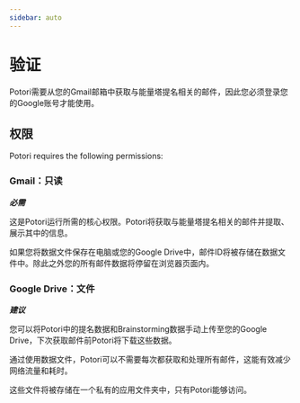 ```yaml
---
sidebar: auto
---
```


# 验证
Potori需要从您的Gmail邮箱中获取与能量塔提名相关的邮件，因此您必须登录您的Google账号才能使用。

## 权限
Potori requires the following permissions:

### Gmail：只读
***必需***

这是Potori运行所需的核心权限。Potori将获取与能量塔提名相关的邮件并提取、展示其中的信息。

如果您将数据文件保存在电脑或您的Google Drive中，邮件ID将被存储在数据文件中。除此之外您的所有邮件数据将停留在浏览器页面内。

### Google Drive：文件
***建议***

您可以将Potori中的提名数据和Brainstorming数据手动上传至您的Google Drive，下次获取邮件前Potori将下载这些数据。

通过使用数据文件，Potori可以不需要每次都获取和处理所有邮件，这能有效减少网络流量和耗时。

这些文件将被存储在一个私有的应用文件夹中，只有Potori能够访问。